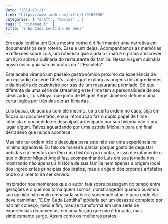 ```yaml
---
date: "2019-10-21"
link: "https://www.imdb.com/title/tt9100090"
categories: [ "draft", "movies" , ]
tags: [ "cinemaqui"  ]
title: "E Em Cada Lentilha Um Deus"
---
```

Em cada lentilha um Deus mostra como é difícil manter uma narrativa em documentários sem roteiro. Esse é um deles. Acompanhamos as memórias e reflexões sobre Luis, um roteirista que ajuda o irmão e o primo a escrever um livro sobre a culinária do restaurante da família. Nessa viagem culinária nosso único guia são os pratos do "L'Escaleta".

Este acaba virando um passeio gastronômico próximo da experiência de um episódio da série Chef's Table, que explora as origens dos ingredientes e da história do cozinheiro por trás de um restaurante premiado. Só que diferente de uma série de streaming este filme tem a personalidade de seu idealizador, Luis Moya, que junto de Miguel Ángel Jiménez definem uma certa lógica por trás das cenas filmadas.

Luis busca, de acordo com ele mesmo, uma certa ordem no caos, seja em ficção ou documentário, e sua introdução faz o duplo papel de filme intimista e um pedido de desculpas antecipado por sua história não ir pra lugar algum. Talvez aguardando por uma estrela Michelin para um final derradeiro que nunca acontece.

Mas não ter ordem não é desculpa para este não ser uma experiência no mínimo agradável. Eu falo de maneira parcial porque gosto de degustar bebidas e alimentos que têm uma história pra contar, e isso é exatamente o que o diretor Miguel Ángel faz, acompanhando Luis em sua jornada nos mostrando não apenas a história de sua família nem apenas a origem local dos ingredientes principais dos pratos, mas a origem dos próprios artefatos onde o alimento irá ser servido.

Inspirador nos momentos que o autor fala sobre passagem do tempo entre gerações e o que nos torna quem somos, constrangedor quando ouvimos sua opinião não muito embasada sobre a sociedade atual e para onde ela deve caminhar, "E Em Cada Lentilha" poderia ser um desastre completo por não ter começo, meio e fim, mas se transforma em uma série de experiências documentais em uma ficção que não é forçada, mas simplesmente surge. Assim como os melhores pratos.
